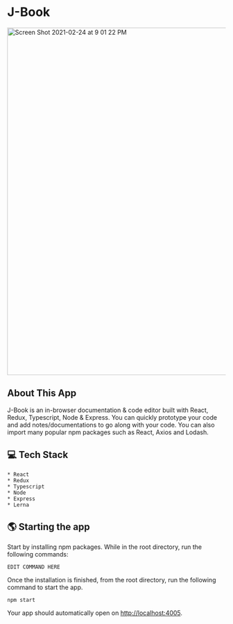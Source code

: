 # J-Book

<img width="800" alt="Screen Shot 2021-02-24 at 9 01 22 PM" src="https://user-images.githubusercontent.com/28583016/109097221-89b69f00-76e4-11eb-8eb2-79c3b6783548.png">

## About This App

J-Book is an in-browser documentation &amp; code editor built with React, Redux, Typescript, Node &amp; Express. You can quickly prototype your code and add notes/documentations to go along with your code. You can also import many popular npm packages such as React, Axios and Lodash.

## 💻 Tech Stack

```
* React
* Redux
* Typescript
* Node
* Express
* Lerna

```

## 🌎 Starting the app 

Start by installing npm packages. While in the root directory, run the following commands:

```
EDIT COMMAND HERE
```

Once the installation is finished, from the root directory, run the following command to start the app.

``` npm start ```

Your app should automatically open on <http://localhost:4005>.
